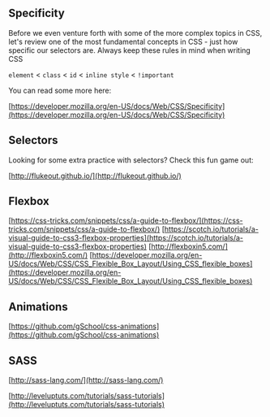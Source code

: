 ## Specificity 

Before we even venture forth with some of the more complex topics in CSS, let's review one of the most fundamental concepts in CSS - just how specific our selectors are. Always keep these rules in mind when writing CSS

`element` < `class` < `id` < `inline style` < `!important` 

You can read some more here: 

[https://developer.mozilla.org/en-US/docs/Web/CSS/Specificity](https://developer.mozilla.org/en-US/docs/Web/CSS/Specificity)

## Selectors

Looking for some extra practice with selectors? Check this fun game out:

[http://flukeout.github.io/](http://flukeout.github.io/) 

## Flexbox

[https://css-tricks.com/snippets/css/a-guide-to-flexbox/](https://css-tricks.com/snippets/css/a-guide-to-flexbox/)
[https://scotch.io/tutorials/a-visual-guide-to-css3-flexbox-properties](https://scotch.io/tutorials/a-visual-guide-to-css3-flexbox-properties)
[http://flexboxin5.com/](http://flexboxin5.com/)
[https://developer.mozilla.org/en-US/docs/Web/CSS/CSS_Flexible_Box_Layout/Using_CSS_flexible_boxes](https://developer.mozilla.org/en-US/docs/Web/CSS/CSS_Flexible_Box_Layout/Using_CSS_flexible_boxes)

## Animations

[https://github.com/gSchool/css-animations](https://github.com/gSchool/css-animations)

## SASS 

[http://sass-lang.com/](http://sass-lang.com/)

[http://leveluptuts.com/tutorials/sass-tutorials](http://leveluptuts.com/tutorials/sass-tutorials)
